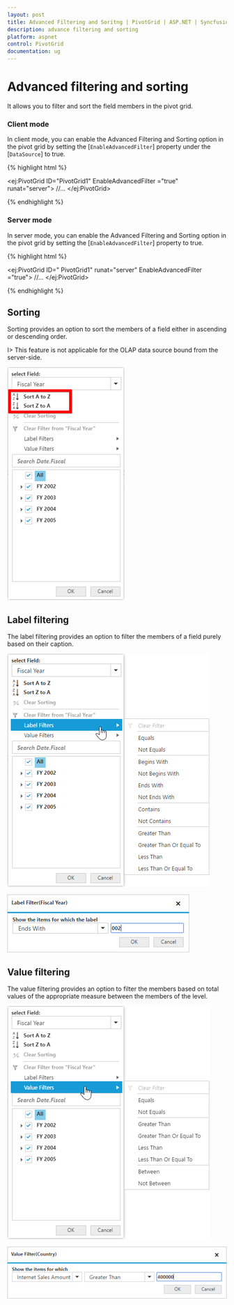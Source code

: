 ```yaml
---
layout: post
title: Advanced Filtering and Soritng | PivotGrid | ASP.NET | Syncfusion
description: advance filtering and sorting
platform: aspnet
control: PivotGrid
documentation: ug
---
```


# Advanced filtering and sorting

It allows you to filter and sort the field members in the pivot grid.

### Client mode

In client mode, you can enable the Advanced Filtering and Sorting option in the pivot grid by setting the [`EnableAdvancedFilter`] property under the [`DataSource`] to true.

{% highlight html %}

<ej:PivotGrid ID="PivotGrid1" EnableAdvancedFilter ="true" runat="server">
    //...
</ej:PivotGrid>

{% endhighlight %}

### Server mode

In server mode, you can enable the Advanced Filtering and Sorting option in the pivot grid by setting the [`EnableAdvancedFilter`] property to true.

{% highlight html %}

<ej:PivotGrid ID=" PivotGrid1" runat="server" EnableAdvancedFilter ="true">
    //...
</ej:PivotGrid>

{% endhighlight %}

## Sorting

Sorting provides an option to sort the members of a field either in ascending or descending order. 

I> This feature is not applicable for the OLAP data source bound from the server-side.

![](AdvanceFiltering_images/sorting.png)

## Label filtering

The label filtering provides an option to filter the members of a field purely based on their caption. 

![](AdvanceFiltering_images/filtering.png)

![](AdvanceFiltering_images/filtering_dialog.png)


## Value filtering

The value filtering provides an option to filter the members based on total values of the appropriate measure between the members of the level.

![](AdvanceFiltering_images/valuefilter.png)

![](AdvanceFiltering_images/valuefilter_dialog.png)
